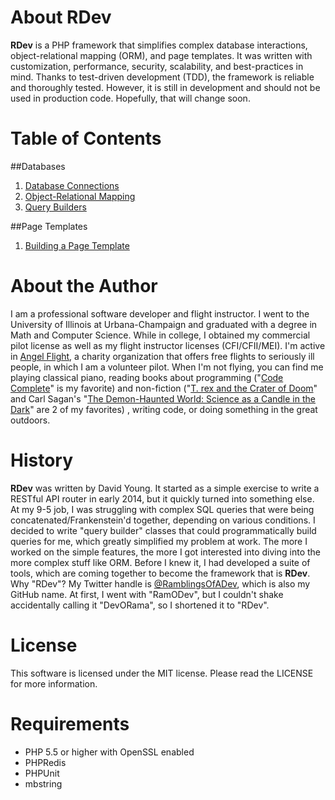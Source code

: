 # About RDev
**RDev** is a PHP framework that simplifies complex database interactions, object-relational mapping (ORM), and page templates.  It was written with customization, performance, security, scalability, and best-practices in mind.  Thanks to test-driven development (TDD), the framework is reliable and thoroughly tested.  However, it is still in development and should not be used in production code.  Hopefully, that will change soon.
# Table of Contents
##Databases
1. [Database Connections](https://github.com/ramblingsofadev/RDev/tree/master/application/rdev/models/databases/sql)
2. [Object-Relational Mapping](https://github.com/ramblingsofadev/RDev/tree/master/application/rdev/models/orm)
3. [Query Builders](https://github.com/ramblingsofadev/RDev/tree/master/application/rdev/models/databases/sql/querybuilders)

##Page Templates
1. [Building a Page Template](https://github.com/ramblingsofadev/RDev/tree/master/application/rdev/views/pages)

# About the Author
I am a professional software developer and flight instructor.  I went to the University of Illinois at Urbana-Champaign and graduated with a degree in Math and Computer Science.  While in college, I obtained my commercial pilot license as well as my flight instructor licenses (CFI/CFII/MEI).  I'm active in [Angel Flight](http://angelflightcentral.org/), a charity organization that offers free flights to seriously ill people, in which I am a volunteer pilot.  When I'm not flying, you can find me playing classical piano, reading books about programming ("[Code Complete](http://www.amazon.com/Code-Complete-Practical-Handbook-Construction/dp/0735619670)" is my favorite) and non-fiction ("[T. rex and the Crater of Doom](http://www.amazon.com/Crater-Doom-Princeton-Science-Library/dp/0691131031)" and Carl Sagan's "[The Demon-Haunted World: Science as a Candle in the Dark](http://www.amazon.com/The-Demon-Haunted-World-Science-Candle/dp/0345409469)" are 2 of my favorites) , writing code, or doing something in the great outdoors.
# History
**RDev** was written by David Young.  It started as a simple exercise to write a RESTful API router in early 2014, but it quickly turned into something else.  At my 9-5 job, I was struggling with complex SQL queries that were being concatenated/Frankenstein'd together, depending on various conditions.  I decided to write "query builder" classes that could programmatically build queries for me, which greatly simplified my problem at work.  The more I worked on the simple features, the more I got interested into diving into the more complex stuff like ORM.  Before I knew it, I had developed a suite of tools, which are coming together to become the framework that is **RDev**.  Why "RDev"?  My Twitter handle is [@RamblingsOfADev](https://www.twitter.com/ramblingsofadev), which is also my GitHub name.  At first, I went with "RamODev", but I couldn't shake accidentally calling it "DevORama", so I shortened it to "RDev".
# License
This software is licensed under the MIT license.  Please read the LICENSE for more information.
# Requirements
* PHP 5.5 or higher with OpenSSL enabled
* PHPRedis
* PHPUnit
* mbstring